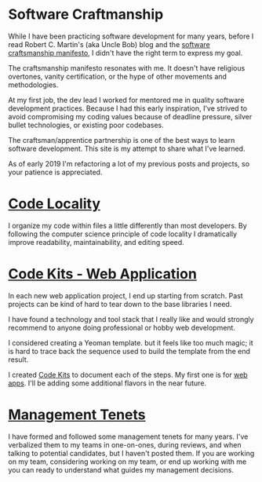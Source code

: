 <link href="//maxcdn.bootstrapcdn.com/font-awesome/4.7.0/css/font-awesome.min.css" rel="stylesheet">

# Software Craftmanship
While I have been practicing software development for many years, before I read Robert C. Martin's (aka Uncle Bob) blog and the [software craftsmanship manifesto](http://manifesto.softwarecraftsmanship.org/), I didn't have the right term to express my goal.

The craftsmanship manifesto resonates with me. It doesn't have religious overtones, vanity certification, or the hype of other movements and methodologies.  

At my first job, the dev lead I worked for mentored me in quality software development practices. Because I had this early inspiration, I've strived to avoid compromising my coding values because of deadline pressure, silver bullet technologies, or existing poor codebases.  

The craftsman/apprentice partnership is one of the best ways to learn software development. This site is my attempt to share what I've learned.

As of early 2019 I'm refactoring a lot of my previous posts and projects, so your patience is appreciated.

# [Code Locality](/Locality)
I organize my code within files a little differently than most developers. By following the computer science principle of code locality I dramatically improve readability, maintainability, and editing speed.

# [Code Kits - Web Application](https://github.com/GeoffCox/CodeKits/blob/master/webapp/README.md)
In each new web application project, I end up starting from scratch. Past projects can be kind of hard to tear down to the base libraries I need.  

I have found a technology and tool stack that I really like and would strongly recommend to anyone doing professional or hobby web development. 

I considered creating a Yeoman template. but it feels like too much magic; it is hard to trace back the sequence used to build the template from the end result.

I created [Code Kits](https://github.com/GeoffCox/CodeKits) to document each of the steps.  My first one is for [web apps](https://github.com/GeoffCox/CodeKits/blob/master/webapp/README.md).  I'll be adding some additional flavors in the near future.

# [Management Tenets](/Management)
I have formed and followed some management tenets for many years. I've verbalized them to my teams in one-on-ones, during reviews, and when talking to potential candidates, but I haven't posted them.  If you are working on my team, considering working on my team, or end up working with me you can ready to understand what guides my management decisions.    
